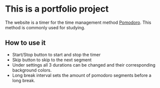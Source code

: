 # This is a portfolio project

The website is a timer for the time management method [Pomodoro](https://en.wikipedia.org/wiki/Pomodoro_Technique).
This method is commonly used for studying.

## How to use it
- Start/Stop button to start and stop the timer
- Skip button to skip to the next segment
- Under settings all 3 durations can be changed and their corresponding background colors.
- Long break interval sets the amount of pomodoro segments before a long break. 
